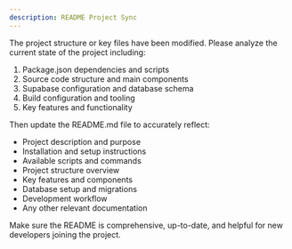 ```yaml
---
description: README Project Sync
---
```


The project structure or key files have been modified. Please analyze the current state of the project including:

1. Package.json dependencies and scripts
2. Source code structure and main components
3. Supabase configuration and database schema
4. Build configuration and tooling
5. Key features and functionality

Then update the README.md file to accurately reflect:
- Project description and purpose
- Installation and setup instructions
- Available scripts and commands
- Project structure overview
- Key features and components
- Database setup and migrations
- Development workflow
- Any other relevant documentation

Make sure the README is comprehensive, up-to-date, and helpful for new developers joining the project.